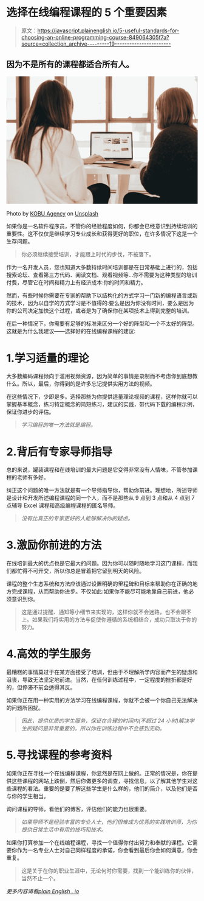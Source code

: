 # 选择在线编程课程的 5 个重要因素

> 原文：<https://javascript.plainenglish.io/5-useful-standards-for-choosing-an-online-programming-course-849064305f7a?source=collection_archive---------19----------------------->

## 因为不是所有的课程都适合所有人。

![](img/1f16bf4d2d5f657aeef04fe68746a892.png)

Photo by [KOBU Agency](https://unsplash.com/@kobuagency?utm_source=medium&utm_medium=referral) on [Unsplash](https://unsplash.com?utm_source=medium&utm_medium=referral)

如果你是一名软件程序员，不管你的经验程度如何，你都会已经意识到持续培训的重要性。这不仅仅是继续学习专业成长和获得更好的职位，在许多情况下这是一个生存问题。

> 你必须继续接受培训，才能跟上时代的步伐，不被落下。

作为一名开发人员，您也知道大多数持续时间培训都是在日常基础上进行的，包括搜索论坛、查看第三方代码、阅读文档、观看视频等...你不需要为这种类型的培训付费，尽管它在时间和精力上有经济成本:你的时间和精力。

然而，有些时候你需要在专家的帮助下以结构化的方式学习一门新的编程语言或新的技术，因为以自学的方式学习是不值得的:要么是因为你没有时间，要么是因为你的公司决定加快这个过程，或者是为了确保你在某项技术上得到完整的培训。

在后一种情况下，你需要有足够的标准来区分一个好的阵型和一个不太好的阵型。这就是为什么我建议——选择好的在线编程课程的建议:

# 1.学习适量的理论

大多数编码课程倾向于滥用视频资源，因为简单的事情是录制而不考虑你到底想教什么。所以，最后，你得到的是许多忘记提供实用方法的视频。

在这些情况下，少即是多。选择那些为你提供适量理论视频的课程，这样你就可以掌握基本概念，练习特定概念的简短练习，建议的实践，带代码下载的编程示例，保证你进步的评估。

> *学习编程的唯一方法就是编程。*

# 2.背后有专家导师指导

总的来说，罐装课程和在线培训的最大问题是它变得非常没有人情味，不管参加课程的老师有多好。

纠正这个问题的唯一方法就是有一个导师指导你，帮助你前进。理想地，所述导师是设计和开发所述编程课程的同一个人，而不是那些从 9 点到 3 点和从 4 点到 7 点辅导 Excel 课程和高级编程课程的匿名导师。

> *没有比真正的专家更好的人能够解决你的疑虑。*

# 3.激励你前进的方法

在线培训最大的优点也是它最大的问题。因为你可以随时随地学习这门课程，而我们都忙得不可开交，所以你总是冒着把它留到明天的风险。

课程的整个生态系统和方法应该通过设置明确的里程碑和目标来帮助你在正确的地方完成课程，从而帮助你进步。不仅如此:如果你不能尽可能地靠自己前进，他必须意识到你。

> 这是通过提醒、通知等小细节来实现的，这样你就不会迷路，也不会跟不上。如果我们将实用的方法与促使你遵循的系统相结合，成功只取决于你的努力。

# 4.高效的学生服务

最糟糕的事情莫过于在某方面接受了培训，但由于不理解所学内容而产生的疑虑和沮丧，导致无法坚定地前进。当然，在任何训练过程中，一定程度的挫折都是好的，但停滞不前会适得其反。

如果你正在用一种实用的方法学习在线编程课程，你就不会被一个你自己无法解决的问题所困扰。

> *因此，提供优质的学生服务，保证在合理的时间内(不超过 24 小时)解决学生的疑问是非常重要的。所以你在训练过程中不会感到无助。*

# 5.寻找课程的参考资料

如果你正在寻找一个在线编程课程，你显然是在网上做的。正常的情况是，你在提供这些课程的网站上跌倒，然后你做更多的调查，寻找信息，以了解其他学生对这些课程的看法。重要的是要了解这些学生是什么样的，他们的简介，以及他们是否与你的学生相当。

询问课程的导师，看他们的博客，评估他们的能力也很重要。

> *如果导师不是经验丰富的专业人士，他们很难成为优秀的实践培训师，为你提供日常生活中有用的技巧和技术。*

如果你打算参加一个在线编程课程，寻找一个值得你付出努力和奉献的课程。它需要你作为一名专业人士对自己同样程度的承诺，你会看到最后你会如何满意，你会重复。

> 这是关于在你的职业生涯中，无论何时你需要，找到一个能训练你的伙伴，当然不止一个。

*更多内容请看*[*plain English . io*](http://plainenglish.io/)